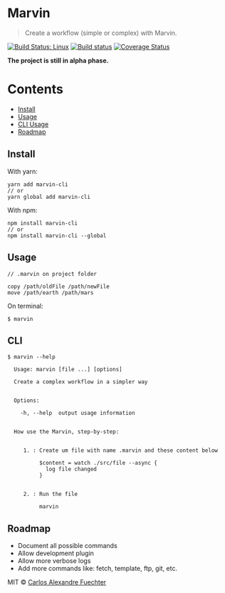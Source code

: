 # Marvin

> Create a workflow (simple or complex) with Marvin.

[![Build Status: Linux](https://travis-ci.org/alexandref93/marvin.svg?branch=master)](https://travis-ci.org/alexandref93/marvin)
[![Build status](https://ci.appveyor.com/api/projects/status/3oa2kqlddu42ife5?svg=true)](https://ci.appveyor.com/project/alexandref93/marvin)
[![Coverage Status](https://coveralls.io/repos/github/alexandref93/marvin/badge.svg?branch=master)](https://coveralls.io/github/alexandref93/marvin?branch=master)

**The project is still in alpha phase.**

# Contents

- [Install](#install)
- [Usage](#usage)
- [CLI Usage](#cli)
- [Roadmap](#roadmap)

## Install

With yarn:

```
yarn add marvin-cli
// or
yarn global add marvin-cli
````

With npm:

```
npm install marvin-cli
// or
npm install marvin-cli --global
```

## Usage

```
// .marvin on project folder

copy /path/oldFile /path/newFile
move /path/earth /path/mars
```

On terminal:
```
$ marvin
```

## CLI

```shellscript
$ marvin --help

  Usage: marvin [file ...] [options]

  Create a complex workflow in a simpler way


  Options:

    -h, --help  output usage information


  How use the Marvin, step-by-step:


     1. : Create um file with name .marvin and these content below

          $content = watch ./src/file --async {
            log file changed
          }


     2. : Run the file

          marvin
```

## Roadmap

- Document all possible commands
- Allow development plugin
- Allow more verbose logs
- Add more commands like: fetch, template, ftp, git, etc.


MIT © [Carlos Alexandre Fuechter](https://github.com/alexandref93)
